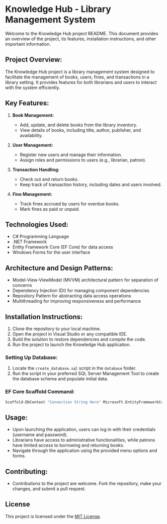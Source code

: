 # Knowledge Hub - Library Management System

Welcome to the Knowledge Hub project README. This document provides an overview of the project, its features, installation instructions, and other important information.

## Project Overview:

The Knowledge Hub project is a library management system designed to facilitate the management of books, users, fines, and transactions in a library setting. It provides features for both librarians and users to interact with the system efficiently.

## Key Features:

1. **Book Management:**

   - Add, update, and delete books from the library inventory.
   - View details of books, including title, author, publisher, and availability.

2. **User Management:**

   - Register new users and manage their information.
   - Assign roles and permissions to users (e.g., librarian, patron).

3. **Transaction Handling:**

   - Check out and return books.
   - Keep track of transaction history, including dates and users involved.

4. **Fine Management:**
   - Track fines accrued by users for overdue books.
   - Mark fines as paid or unpaid.

## Technologies Used:

- C# Programming Language
- .NET Framework
- Entity Framework Core (EF Core) for data access
- Windows Forms for the user interface

## Architecture and Design Patterns:

- Model-View-ViewModel (MVVM) architectural pattern for separation of concerns
- Dependency Injection (DI) for managing component dependencies
- Repository Pattern for abstracting data access operations
- Multithreading for improving responsiveness and performance

## Installation Instructions:

1. Clone the repository to your local machine.
2. Open the project in Visual Studio or any compatible IDE.
3. Build the solution to restore dependencies and compile the code.
4. Run the project to launch the Knowledge Hub application.

### Setting Up Database:

1. Locate the `create_database.sql` script in the `database` folder.
2. Run the script in your preferred SQL Server Management Tool to create the database schema and populate initial data.

### EF Core Scaffold Command:

```bash
Scaffold-DbContext "Connection String Here" Microsoft.EntityFrameworkCore.SqlServer -OutputDir Models\Entities -Context LibDbContext -DataAnnotations -Force
```

## Usage:

- Upon launching the application, users can log in with their credentials (username and password).
- Librarians have access to administrative functionalities, while patrons have limited access to borrowing and returning books.
- Navigate through the application using the provided menu options and forms.

## Contributing:

- Contributions to the project are welcome. Fork the repository, make your changes, and submit a pull request.

## License

This project is licensed under the [MIT License](LICENSE).
